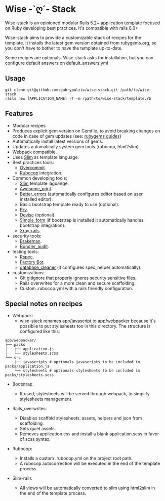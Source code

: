 # Wise -\`ღ´- Stack

Wise-stack is an opinioned modular Rails 5.2+ application template focused on Ruby developing
best practices. It's compatible with rails 6.0+

Wise-stack aims to provide a customizable stack of recipes for the template. It installs the latest gem version obtained from rubygems.org, so you don't have to bother to have the template up-to-date.

Some recipes are optionals. Wise-stack asks for installation, but you can configure default answers on default_answers.yml

## Usage

```shell
git clone git@github.com:gabrypulzio/wise-stack.git /path/to/wise-stack
rails new [APPLICATION_NAME] -T -m /path/to/wise-stack/template.rb
```

## Features

* Modular recipes
* Produces explicit gem version on Gemfile, to avoid breaking changes on code in
case of gem updates (see: [rubygems guides](http://guides.rubygems.org/patterns/#pessimistic-version-constraint))
* Automatically install latest versions of gems.
* Updates automatically system gem tools (rubocop, html2slim).
* Webpack compatible.
* Uses [Slim](http://slim-lang.com/) as template language.
* Best practices tools:
  * [Overcommit](https://github.com/brigade/overcommit).
  * [Rubocop](https://github.com/rubocop-hq/rubocop) integration.
* Common developing tools:
  * [Slim](http://slim-lang.com/) template laguange.
  * [Awesome_print](https://github.com/awesome-print/awesome_print).
  * [Better_errors](https://github.com/charliesome/better_errors) (automatically configures editor based on user installed editor).
  * Basic bootstrap template ready to use (optional).
  * [Pry](https://github.com/pry/pry).
  * [Devise](https://github.com/plataformatec/devise) (optional).
  * [Simple_form](https://github.com/plataformatec/simple_form) (if bootstrap is installed it automatically handles bootstrap integration).
  * [Xray-rails](https://github.com/brentd/xray-rails).
* security tools:
  * [Brakeman](https://github.com/presidentbeef/brakeman).
  * [Bundler_audit](https://github.com/rubysec/bundler-audit).
* testing tools:
  * [Rspec](https://github.com/rspec/rspec).
  * [Factory Bot](https://github.com/thoughtbot/factory_bot).
  * [database_cleaner](https://github.com/DatabaseCleaner/database_cleaner) (it configures spec_helper automatically).
* customizations:
  * Git gitignore that properly ignores security sensitive files.
  * Rails overwrites for a more clean and secure scaffolding.
  * Custom .rubocop.yml with a rails friendly configuration.


## Special notes on recipes

* Webpack:
  * wise-stack renames app/javascript to app/webpacker because it's possibile to put stylesheets too in this directory. The structure is configured like this:

```
app/webpacker/
├── packs
│   ├── application.js
│   └── stylesheets.scss
└── src
    ├── javascripts # optionals javascripts to be included in packs/application.js
    └── stylesheets # optionals stylesheets to be included in packs/stylesheets.scss
```

* Bootstrap:
  * If used, stylesheets will be served through webpack, to simplify stylesheets management.

* Rails_overwrites:
  * Disables scaffold stylesheets, assets, helpers and json from scaffolding.
  * Sets quiet assets.
  * Removes application.css and install a blank application.scss in favor of scss syntax.

* Rubocop:
  * Installs a custom .rubocop.yml on the project root path.
  * A rubocop autocorrection will be executed in the end of the template process.

* Slim-rails
  * All views will be automatically converted to slim using html2slim in the end of the template process.
